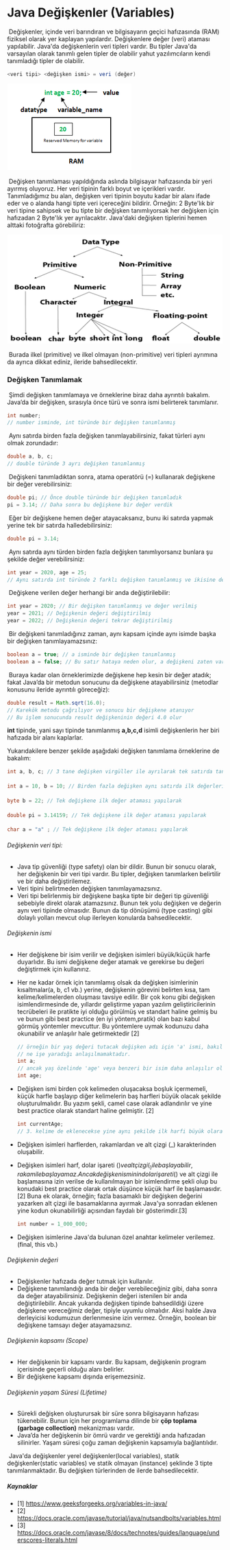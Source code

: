 

# Java Değişkenler (Variables)

​	Değişkenler, içinde veri barındıran ve bilgisayarın geçici hafızasında (RAM) fiziksel olarak yer kaplayan yapılardır. Değişkenlere değer (veri) ataması yapılabilir. Java&#39;da değişkenlerin veri tipleri vardır. Bu tipler Java&#39;da varsayılan olarak tanımlı gelen tipler de olabilir yahut yazılımcıların kendi tanımladığı tipler de olabilir.

```java
<veri tipi> <değişken ismi> = veri (değer)
```

<img src="figures/degiskenYapisi.png"/>

​	Değişken tanımlaması yapıldığında aslında bilgisayar hafızasında bir yeri ayırmış oluyoruz. Her veri tipinin farklı boyut ve içerikleri vardır. Tanımladığımız bu alan, değişken veri tipinin boyutu kadar bir alanı ifade eder ve o alanda hangi tipte veri içereceğini bildirir. Örneğin: 2 Byte&#39;lık bir veri tipine sahipsek ve bu tipte bir değişken tanımlıyorsak her değişken için hafızadan 2 Byte&#39;lık yer ayrılacaktır. Java'daki değişken tiplerini hemen alttaki fotoğrafta görebiliriz: 

![](figures/veri-tipleri-1.png)

​	Burada ilkel (primitive) ve ilkel olmayan (non-primitive) veri tipleri ayrımına da ayrıca dikkat ediniz, ileride bahsedilecektir.

### Değişken Tanımlamak

​	Şimdi değişken tanımlamaya ve örneklerine biraz daha ayrıntılı bakalım. Java’da bir değişken, sırasıyla önce türü ve sonra ismi belirterek tanımlanır.

```java
int number;
// number isminde, int türünde bir değişken tanımlanmış
```

​	Aynı satırda birden fazla değişken tanımlayabilirsiniz, fakat türleri aynı olmak zorundadır:

```java
double a, b, c;
// double türünde 3 ayrı değişken tanımlanmış
```

​	Değişkeni tanımladıktan sonra, atama operatörü (=) kullanarak değişkene bir değer verebilirsiniz:

```java
double pi; // Önce double türünde bir değişken tanımladık
pi = 3.14; // Daha sonra bu değişkene bir değer verdik
```

​	Eğer bir değişkene hemen değer atayacaksanız, bunu iki satırda yapmak yerine tek bir satırda halledebilirsiniz:

```java
double pi = 3.14;
```

​	Aynı satırda aynı türden birden fazla değişken tanımlıyorsanız bunlara şu şekilde değer verebilirsiniz:

```java
int year = 2020, age = 25;
// Aynı satırda int türünde 2 farklı değişken tanımlanmış ve ikisine de değer verilmiş
```

​	Değişkene verilen değer herhangi bir anda değiştirilebilir:

```java
int year = 2020; // Bir değişken tanımlanmış ve değer verilmiş
year = 2021; // Değişkenin değeri değiştirilmiş
year = 2022; // Değişkenin değeri tekrar değiştirilmiş
```

​	Bir değişkeni tanımladığınız zaman, aynı kapsam içinde aynı isimde başka bir değişken tanımlayamazsınız:

```java
boolean a = true; // a isminde bir değişken tanımlanmış
boolean a = false; // Bu satır hataya neden olur, a değişkeni zaten var
```

​	Buraya kadar olan örneklerimizde değişkene hep kesin bir değer atadık; fakat Java’da bir metodun sonucunu da değişkene atayabilirsiniz (metodlar konusunu ileride ayrıntılı göreceğiz):

```java
double result = Math.sqrt(16.0);
// Karekök metodu çağrılıyor ve sonucu bir değişkene atanıyor
// Bu işlem sonucunda result değişkeninin değeri 4.0 olur
```

**int** tipinde, yani sayı tipinde tanımlanmış **a,b,c,d** isimli değişkenlerin her biri hafızada bir alanı kaplarlar.

Yukarıdakilere benzer şekilde aşağıdaki değişken tanımlama örneklerine de bakalım:

```java
int a, b, c; // 3 tane değişken virgüller ile ayrılarak tek satırda tanımlanabilir.

int a = 10, b = 10; // Birden fazla değişken aynı satırda ilk değerleri atanarak //tanımlanabilir.

byte b = 22; // Tek değişkene ilk değer ataması yapılarak

double pi = 3.14159; // Tek değişkene ilk değer ataması yapılarak

char a = "a" ; // Tek değişkene ilk değer ataması yapılarak
```

###### Değişkenin veri tipi: 

- Java tip güvenliği (type safety) olan bir dildir. Bunun bir sonucu olarak, her değişkenin bir veri tipi vardır. Bu tipler, değişken tanımlarken belirtilir ve bir daha değiştirilemez. 
- Veri tipini belirtmeden değişken tanımlayamazsınız. 
- Veri tipi belirlenmiş bir değişkene başka tipte bir değeri tip güvenliği sebebiyle direkt olarak atamazsınız. Bunun tek yolu değişken ve değerin aynı veri tipinde olmasıdır. Bunun da tip dönüşümü (type casting) gibi dolaylı yolları mevcut olup ilerleyen konularda bahsedilecektir.

###### Değişkenin ismi 

- Her değişkene bir isim verilir ve değişken isimleri büyük/küçük harfe duyarlıdır. Bu ismi değişkene değer atamak ve gerekirse bu değeri değiştirmek için kullanırız. 

- Her ne kadar örnek için tanımlamış olsak da değişken isimlerinin kısaltmalar(a, b, c1 vb.) yerine, değişkenin görevini belirten kısa, tam kelime/kelimelerden oluşması tavsiye edilir. Bir çok konu gibi değişken isimlendirmesinde de, yıllardır geliştirme yapan yazılım geliştiricilerinin tecrübeleri ile pratikte iyi olduğu görülmüş ve standart haline gelmiş bu ve bunun gibi best practice (en iyi yöntem,pratik) olan bazı kabul görmüş yöntemler mevcuttur. Bu yöntemlere uymak kodunuzu daha okunabilir ve anlaşılır hale getirmektedir [2]

  ```java
  // örneğin bir yaş değeri tutacak değişken adı için 'a' ismi, bakıldığı zaman
  // ne işe yaradığı anlaşılmamaktadır.
  int a;
  // ancak yaş özelinde 'age' veya benzeri bir isim daha anlaşılır olacaktır.
  int age;
  ```

- Değişken ismi birden çok kelimeden oluşacaksa boşluk içermemeli, küçük harfle başlayıp diğer kelimelerin baş harfleri büyük olacak şekilde oluşturulmalıdır. Bu yazım şekli, camel case olarak adlandırılır ve yine best practice olarak standart haline gelmiştir. [2]

  ```java
  int currentAge;
  // 3. kelime de eklenecekse yine aynı şekilde ilk harfi büyük olarak devam etmelidir.
  ```

- Değişken isimleri harflerden, rakamlardan ve alt çizgi (_) karakterinden oluşabilir. 

- Değişken isimleri harf, dolar işareti ($) ve alt çizgi (_) ile başlayabilir, rakam ile başlayamaz. Ancak değişken isminin dolar işareti ($) ve alt çizgi ile başlamasına izin verilse de kullanılmayan bir isimlendirme şekli olup bu konudaki best practice olarak ortak düşünce küçük harf ile başlamasıdır. [2] Buna ek olarak, örneğin; fazla basamaklı bir değişken değerini yazarken alt çizgi ile basamaklarına ayırmak Java'ya sonradan eklenen yine kodun okunabilirliği açısından faydalı bir gösterimdir.[3]

  ```java
  int number = 1_000_000;
  ```

- Değişken isimlerine Java'da bulunan özel anahtar kelimeler verilemez. (final, this vb.)

###### Değişkenin değeri 

- Değişkenler hafızada değer tutmak için kullanılır.
- Değişkene tanımlandığı anda bir değer verebileceğiniz gibi, daha sonra da değer atayabilirsiniz. Değişkenin değeri istenilen bir anda değiştirilebilir. Ancak yukarıda değişken tipinde bahsedildiği üzere değişkene vereceğimiz değer, tipiyle uyumlu olmalıdır. Aksi halde Java derleyicisi kodumuzun derlenmesine izin vermez. Örneğin, boolean bir değişkene tamsayı değer atayamazsınız.

###### Değişkenin kapsamı (Scope) 

- Her değişkenin bir kapsamı vardır. Bu kapsam, değişkenin program içerisinde geçerli olduğu alanı belirler. 
- Bir değişkene kapsamı dışında erişemezsiniz.

###### Değişkenin yaşam Süresi (Lifetime) 

- Sürekli değişken oluşturursak bir süre sonra bilgisayarın hafızası tükenebilir. Bunun için her programlama dilinde bir **çöp toplama (garbage collection)** mekanizması vardır. 
- Java’da her değişkenin bir ömrü vardır ve gerektiği anda hafızadan silinirler. Yaşam süresi çoğu zaman değişkenin kapsamıyla bağlantılıdır.



​	Java'da değişkenler yerel değişkenler(local variables), statik değişkenler(static variables) ve statik olmayan (instance) şeklinde 3 tipte tanımlanmaktadır. Bu değişken türlerinden de ilerde bahsedilecektir.

##### Kaynaklar

- [1] https://www.geeksforgeeks.org/variables-in-java/
- [2] https://docs.oracle.com/javase/tutorial/java/nutsandbolts/variables.html
- [3] https://docs.oracle.com/javase/8/docs/technotes/guides/language/underscores-literals.html



